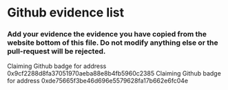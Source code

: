 # Github evidence list
### Add your evidence the evidence you have copied from the website bottom of this file. Do not modify anything else or the pull-request will be rejected.
Claiming Github badge for address 0x9cf2288d8fa37051970aeba88e8b4fb5960c2385
Claiming Github badge for address 0xde75665f3be46d696e5579628fa17b662e6fc04e
